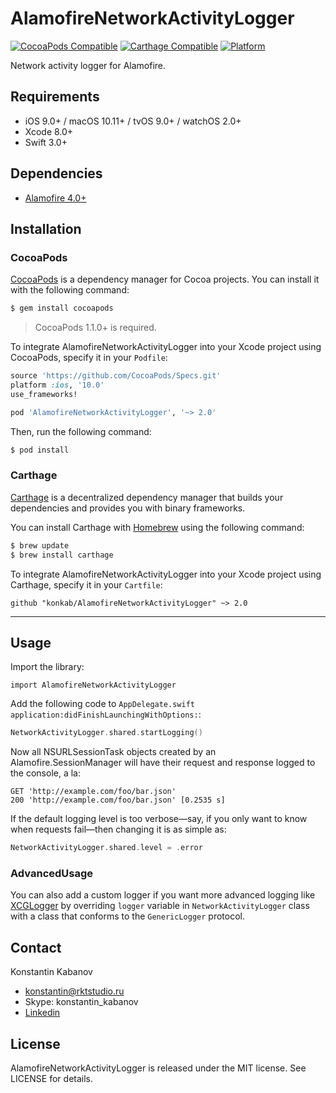 # AlamofireNetworkActivityLogger

[![CocoaPods Compatible](https://img.shields.io/cocoapods/v/AlamofireNetworkActivityLogger.svg)](https://img.shields.io/cocoapods/v/AlamofireNetworkActivityLogger.svg)
[![Carthage Compatible](https://img.shields.io/badge/Carthage-compatible-4BC51D.svg?style=flat)](https://github.com/Carthage/Carthage)
[![Platform](https://img.shields.io/cocoapods/p/AlamofireNetworkActivityLogger.svg?style=flat)](http://cocoadocs.org/docsets/AlamofireNetworkActivityLogger)

Network activity logger for Alamofire.

## Requirements

- iOS 9.0+ / macOS 10.11+ / tvOS 9.0+ / watchOS 2.0+
- Xcode 8.0+
- Swift 3.0+

## Dependencies

- [Alamofire 4.0+](https://github.com/Alamofire/Alamofire)

## Installation

### CocoaPods

[CocoaPods](http://cocoapods.org) is a dependency manager for Cocoa projects. You can install it with the following command:

```bash
$ gem install cocoapods
```

> CocoaPods 1.1.0+ is required.

To integrate AlamofireNetworkActivityLogger into your Xcode project using CocoaPods, specify it in your `Podfile`:

```ruby
source 'https://github.com/CocoaPods/Specs.git'
platform :ios, '10.0'
use_frameworks!

pod 'AlamofireNetworkActivityLogger', '~> 2.0'
```

Then, run the following command:

```bash
$ pod install
```

### Carthage

[Carthage](https://github.com/Carthage/Carthage) is a decentralized dependency manager that builds your dependencies and provides you with binary frameworks.

You can install Carthage with [Homebrew](http://brew.sh/) using the following command:

```bash
$ brew update
$ brew install carthage
```

To integrate AlamofireNetworkActivityLogger into your Xcode project using Carthage, specify it in your `Cartfile`:

```ogdl
github "konkab/AlamofireNetworkActivityLogger" ~> 2.0
```

---

## Usage

Import the library:

```
import AlamofireNetworkActivityLogger
```

Add the following code to `AppDelegate.swift application:didFinishLaunchingWithOptions:`:

```swift
NetworkActivityLogger.shared.startLogging()
```

Now all NSURLSessionTask objects created by an Alamofire.SessionManager will have their request and response logged to the console, a la:

```
GET 'http://example.com/foo/bar.json'
200 'http://example.com/foo/bar.json' [0.2535 s]
```

If the default logging level is too verbose—say, if you only want to know when requests fail—then changing it is as simple as:

```swift
NetworkActivityLogger.shared.level = .error
```
### AdvancedUsage

You can also add a custom logger if you want more advanced logging like [XCGLogger](https://github.com/DaveWoodCom/XCGLogger) by overriding `logger` variable in `NetworkActivityLogger` class with a class that conforms to the `GenericLogger` protocol.

## Contact

Konstantin Kabanov

- konstantin@rktstudio.ru
- Skype: konstantin_kabanov
- [Linkedin](https://ru.linkedin.com/in/konstantinkabanov)

## License

AlamofireNetworkActivityLogger is released under the MIT license. See LICENSE for details.
